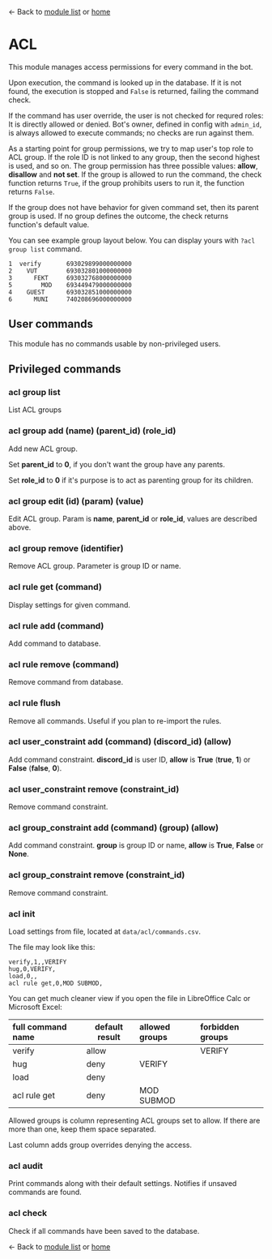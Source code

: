 ← Back to [module list](index.md) or [home](../index.md)

# ACL

This module manages access permissions for every command in the bot.

Upon execution, the command is looked up in the database. If it is not found, the execution is stopped and `False` is returned, failing the command check.

If the command has user override, the user is not checked for requred roles: It is directly allowed or denied. Bot's owner, defined in config with `admin_id`, is always allowed to execute commands; no checks are run against them.

As a starting point for group permissions, we try to map user's top role to ACL group. If the role ID is not linked to any group, then the second highest is used, and so on. The group permission has three possible values: **allow**, **disallow** and **not set**. If the group is allowed to run the command, the check function returns `True`, if the group prohibits users to run it, the function returns `False`.

If the group does not have behavior for given command set, then its parent group is used. If no group defines the outcome, the check returns function's default value.


You can see example group layout below. You can display yours with `?acl group list` command.
```
1  verify       693029899000000000
2    VUT        693032801000000000
3      FEKT     693032768000000000
5        MOD    693449479000000000
4    GUEST      693032851000000000
6      MUNI     740208696000000000
```

## User commands

This module has no commands usable by non-privileged users.

## Privileged commands

### acl group list

List ACL groups

### acl group add (name) (parent_id) (role_id)

Add new ACL group.

Set **parent_id** to **0**, if you don't want the group have any parents.

Set **role_id** to **0** if it's purpose is to act as parenting group for its children.

### acl group edit (id) (param) (value)

Edit ACL group. Param is **name**, **parent_id** or **role_id**, values are described above.

### acl group remove (identifier)

Remove ACL group. Parameter is group ID or name.

### acl rule get (command)

Display settings for given command.

### acl rule add (command)

Add command to database.

### acl rule remove (command)

Remove command from database.

### acl rule flush

Remove all commands. Useful if you plan to re-import the rules.

### acl user_constraint add (command) (discord_id) (allow)

Add command constraint. **discord_id** is user ID, **allow** is **True** (**true**, **1**) or **False** (**false**, **0**).

### acl user_constraint remove (constraint_id)

Remove command constraint.

### acl group_constraint add (command) (group) (allow)

Add command constraint. **group** is group ID or name, **allow** is **True**, **False** or **None**.

### acl group_constraint remove (constraint_id)

Remove command constraint.

### acl init

Load settings from file, located at `data/acl/commands.csv`.

The file may look like this:
```csv
verify,1,,VERIFY
hug,0,VERIFY,
load,0,,
acl rule get,0,MOD SUBMOD,
```

You can get much cleaner view if you open the file in LibreOffice Calc or Microsoft Excel:

| full command name | default result | allowed groups | forbidden groups |
|:------------------|----------------|:---------------|:-----------------|
| verify            | allow          |                | VERIFY           |
| hug               | deny           | VERIFY         |                  |
| load              | deny           |                |                  |
| acl rule get      | deny           | MOD SUBMOD     |                  |

Allowed groups is column representing ACL groups set to allow. If there are more than one, keep them space separated.

Last column adds group overrides denying the access.

### acl audit

Print commands along with their default settings. Notifies if unsaved commands are found.

### acl check

Check if all commands have been saved to the database.


← Back to [module list](index.md) or [home](../index.md)
